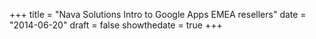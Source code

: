+++
title = "Nava Solutions Intro to Google Apps EMEA resellers"
date = "2014-06-20"
draft = false
showthedate = true
+++